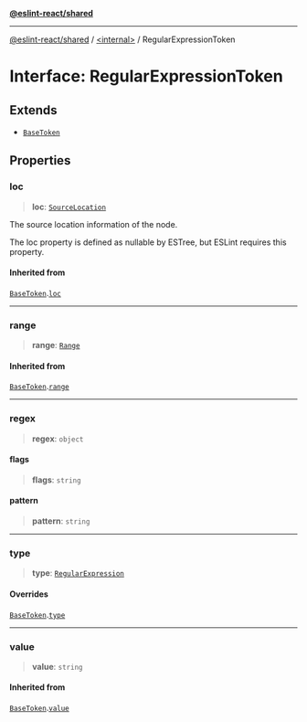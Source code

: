 [**@eslint-react/shared**](../../README.md)

***

[@eslint-react/shared](../../README.md) / [\<internal\>](../README.md) / RegularExpressionToken

# Interface: RegularExpressionToken

## Extends

- [`BaseToken`](BaseToken.md)

## Properties

### loc

> **loc**: [`SourceLocation`](SourceLocation.md)

The source location information of the node.

The loc property is defined as nullable by ESTree, but ESLint requires this property.

#### Inherited from

[`BaseToken`](BaseToken.md).[`loc`](BaseToken.md#loc)

***

### range

> **range**: [`Range`](../type-aliases/Range.md)

#### Inherited from

[`BaseToken`](BaseToken.md).[`range`](BaseToken.md#range)

***

### regex

> **regex**: `object`

#### flags

> **flags**: `string`

#### pattern

> **pattern**: `string`

***

### type

> **type**: [`RegularExpression`](../README.md#regularexpression)

#### Overrides

[`BaseToken`](BaseToken.md).[`type`](BaseToken.md#type)

***

### value

> **value**: `string`

#### Inherited from

[`BaseToken`](BaseToken.md).[`value`](BaseToken.md#value)
